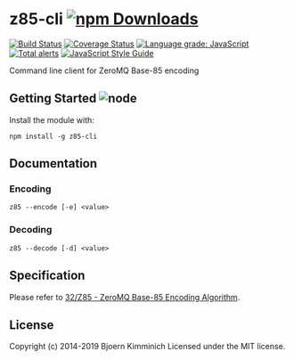 # z85-cli [![npm Downloads](https://img.shields.io/npm/dm/z85-cli.svg)](https://www.npmjs.com/package/z85-cli)

[![Build Status](https://secure.travis-ci.org/bkimminich/z85-cli.png?branch=master)](http://travis-ci.org/bkimminich/z85-cli)
[![Coverage Status](https://img.shields.io/coveralls/bkimminich/z85-cli.svg)](https://coveralls.io/r/bkimminich/z85-cli)
[![Language grade: JavaScript](https://img.shields.io/lgtm/grade/javascript/g/bkimminich/z85-cli.svg?logo=lgtm&logoWidth=18)](https://lgtm.com/projects/g/bkimminich/z85-cli/context:javascript)
[![Total alerts](https://img.shields.io/lgtm/alerts/g/bkimminich/z85-cli.svg?logo=lgtm&logoWidth=18)](https://lgtm.com/projects/g/bkimminich/z85-cli/alerts/)
[![JavaScript Style Guide](https://img.shields.io/badge/code%20style-standard-brightgreen.svg)](http://standardjs.com/)

Command line client for ZeroMQ Base-85 encoding

## Getting Started ![node](https://img.shields.io/node/v/z85-cli.svg)

Install the module with:

```
npm install -g z85-cli
```

## Documentation

### Encoding
```
z85 --encode [-e] <value>
```

### Decoding
```
z85 --decode [-d] <value>
```

## Specification

Please refer to [32/Z85 - ZeroMQ Base-85 Encoding Algorithm](http://rfc.zeromq.org/spec:32). 

## License
Copyright (c) 2014-2019 Bjoern Kimminich
Licensed under the MIT license.
